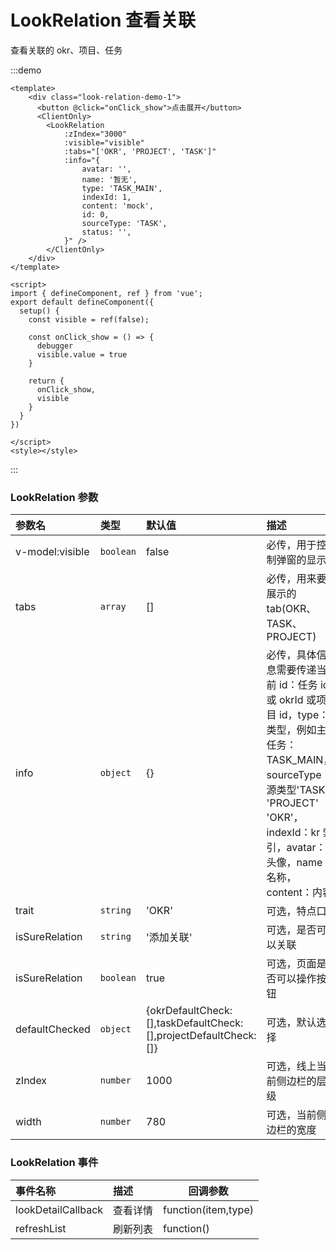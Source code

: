 # LookRelation 查看关联

查看关联的 okr、项目、任务

:::demo

```vue
<template>
	<div class="look-relation-demo-1">
      <button @click="onClick_show">点击展开</button>
      <ClientOnly>
		<LookRelation
			:zIndex="3000"
			:visible="visible"
			:tabs="['OKR', 'PROJECT', 'TASK']"
			:info="{
				avatar: '',
				name: '暂无',
				type: 'TASK_MAIN',
				indexId: 1,
				content: 'mock',
				id: 0,
				sourceType: 'TASK',
				status: '',
			}" />
        </ClientOnly>
	</div>
</template>

<script>
import { defineComponent, ref } from 'vue';
export default defineComponent({
  setup() {
    const visible = ref(false);

    const onClick_show = () => {
      debugger
      visible.value = true
    }
    
    return {
      onClick_show,
      visible
    }
  }
})

</script>
<style></style>
```
:::

### LookRelation 参数

| 参数名          | 类型      | 默认值                                                             | 描述                                                                                                                                                                                              |
| :-------------- | :-------- | :----------------------------------------------------------------- | :------------------------------------------------------------------------------------------------------------------------------------------------------------------------------------------------ |
| v-model:visible | `boolean` | false                                                              | 必传，用于控制弹窗的显示                                                                                                                                                                          |
| tabs            | `array`   | []                                                                 | 必传，用来要展示的 tab(OKR、TASK、PROJECT)                                                                                                                                                        |
| info            | `object`  | {}                                                                 | 必传，具体信息需要传递当前 id：任务 id 或 okrId 或项目 id，type：类型，例如主任务：TASK_MAIN，sourceType：源类型'TASK' 'PROJECT' 'OKR'，indexId：kr 索引，avatar：头像，name：名称，content：内容 |
| trait           | `string`  | 'OKR'                                                              | 可选，特点口                                                                                                                                                                                      |
| isSureRelation  | `string`  | '添加关联'                                                         | 可选，是否可以关联                                                                                                                                                                                |
| isSureRelation  | `boolean` | true                                                               | 可选，页面是否可以操作按钮                                                                                                                                                                        |
| defaultChecked  | `object`  | {okrDefaultCheck: [],taskDefaultCheck: [],projectDefaultCheck: []} | 可选，默认选择                                                                                                                                                                                    |
| zIndex          | `number`  | 1000                                                               | 可选，线上当前侧边栏的层级                                                                                                                                                                        |
| width           | `number`  | 780                                                                | 可选，当前侧边栏的宽度                                                                                                                                                                            |

### LookRelation 事件

| 事件名称           | 描述     | 回调参数            |
| :----------------- | :------- | ------------------- |
| lookDetailCallback | 查看详情 | function(item,type) |
| refreshList        | 刷新列表 | function()          |
